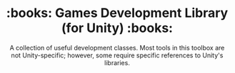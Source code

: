 <div align="center"> <h1>:books: Games Development Library (for Unity) :books:</h1>
 A collection of useful development classes. Most tools in this toolbox are not Unity-specific; however, some require specific references to Unity's libraries.
</div>
